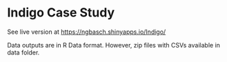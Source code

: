 # Indigo Case Study

See live version at https://ngbasch.shinyapps.io/Indigo/

Data outputs are in R Data format. However, zip files with CSVs available in data folder.
